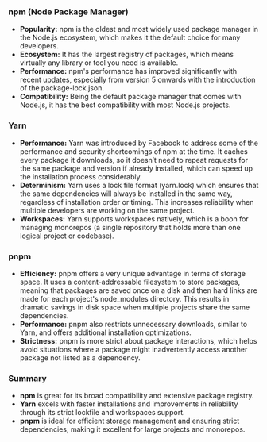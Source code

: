 ### npm (Node Package Manager)

- **Popularity:** npm is the oldest and most widely used package manager in the Node.js ecosystem, which makes it the default choice for many developers.
- **Ecosystem:** It has the largest registry of packages, which means virtually any library or tool you need is available.
- **Performance:** npm's performance has improved significantly with recent updates, especially from version 5 onwards with the introduction of the package-lock.json.
- **Compatibility:** Being the default package manager that comes with Node.js, it has the best compatibility with most Node.js projects.

### Yarn

- **Performance:** Yarn was introduced by Facebook to address some of the performance and security shortcomings of npm at the time. It caches every package it downloads, so it doesn’t need to repeat requests for the same package and version if already installed, which can speed up the installation process considerably.
- **Determinism:** Yarn uses a lock file format (yarn.lock) which ensures that the same dependencies will always be installed in the same way, regardless of installation order or timing. This increases reliability when multiple developers are working on the same project.
- **Workspaces:** Yarn supports workspaces natively, which is a boon for managing monorepos (a single repository that holds more than one logical project or codebase).

### pnpm

- **Efficiency:** pnpm offers a very unique advantage in terms of storage space. It uses a content-addressable filesystem to store packages, meaning that packages are saved once on a disk and then hard links are made for each project's node_modules directory. This results in dramatic savings in disk space when multiple projects share the same dependencies.
- **Performance:** pnpm also restricts unnecessary downloads, similar to Yarn, and offers additional installation optimizations.
- **Strictness:** pnpm is more strict about package interactions, which helps avoid situations where a package might inadvertently access another package not listed as a dependency.

### Summary

- **npm** is great for its broad compatibility and extensive package registry.
- **Yarn** excels with faster installations and improvements in reliability through its strict lockfile and workspaces support.
- **pnpm** is ideal for efficient storage management and ensuring strict dependencies, making it excellent for large projects and monorepos.